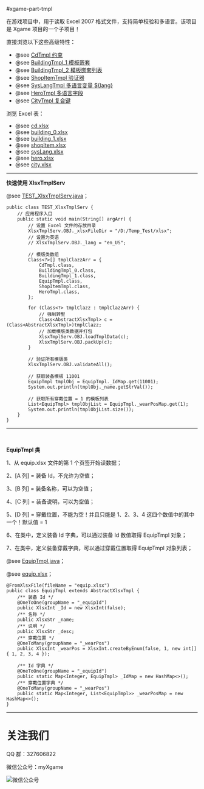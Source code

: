 #xgame-part-tmpl

在游戏项目中，用于读取 Excel 2007 格式文件，支持简单校验和多语言。该项目是 Xgame 项目的一个子项目！

直接浏览以下这些高级特性：

* @see [CdTmpl 约束](./src/test/java/com/game/part/tmpl/CdTmpl.java)
* @see [BuildingTmpl_1 模板嵌套](./src/test/java/com/game/part/tmpl/BuildingTmpl_0.java)
* @see [BuildingTmpl_2 模板嵌套列表](./src/test/java/com/game/part/tmpl/BuildingTmpl_1.java)
* @see [ShopItemTmpl 验证器](./src/test/java/com/game/part/tmpl/ShopItemTmpl.java)
* @see [SysLangTmpl 多语言变量 ${lang}](./src/test/java/com/game/part/tmpl/SysLangTmpl.java)
* @see [HeroTmpl 多语言字段](./src/test/java/com/game/part/tmpl/HeroTmpl.java)
* @see [CityTmpl 复合键](./src/test/java/com/game/part/tmpl/CityTmpl.java)

浏览 Excel 表：

* @see [cd.xlsx](./src/test/resources/xlsx/equip.xlsx)
* @see [building_0.xlsx](./src/test/resources/xlsx/building_0.xlsx)
* @see [building_1.xlsx](./src/test/resources/xlsx/building_1.xlsx)
* @see [shopItem.xlsx](./src/test/resources/xlsx/shopItem.xlsx)
* @see [sysLang.xlsx](./src/test/resources/xlsx/i18n/en_US/sysLang.xlsx)
* @see [hero.xlsx](./src/test/resources/xlsx/hero.xlsx)
* @see [city.xlsx](./src/test/resources/xlsx/city.xlsx)

----

**快速使用 XlsxTmplServ**

@see [TEST_XlsxTmplServ.java](./src/test/java/com/game/part/tmpl/TEST_XlsxTmplServ.java)；

```
public class TEST_XlsxTmplServ {
    // 应用程序入口
    public static void main(String[] argArr) {
        // 设置 Excel 文件的存放目录
        XlsxTmplServ.OBJ._xlsxFileDir = "/D:/Temp_Test/xlsx";
        // 设置为英语
        // XlsxTmplServ.OBJ._lang = "en_US";
        
        // 模版类数组
        Class<?>[] tmplClazzArr = {
            CdTmpl.class,
            BuildingTmpl_0.class,
            BuildingTmpl_1.class,
            EquipTmpl.class,
            ShopItemTmpl.class,
            HeroTmpl.class,
        };
        
        for (Class<?> tmplClazz : tmplClazzArr) {
            // 强制转型
            Class<AbstractXlsxTmpl> c = (Class<AbstractXlsxTmpl>)tmplClazz;
            // 加载模版类数据并打包
            XlsxTmplServ.OBJ.loadTmplData(c);
            XlsxTmplServ.OBJ.packUp(c);
        }
        
        // 验证所有模版类
        XlsxTmplServ.OBJ.validateAll();
        
        // 获取装备模板 11001
        EquipTmpl tmplObj = EquipTmpl._IdMap.get(11001);
        System.out.println(tmplObj._name.getStrVal());

        // 获取所有穿戴位置 = 1 的模板列表
        List<EquipTmpl> tmplObjList = EquipTmpl._wearPosMap.get(1);
        System.out.println(tmplObjList.size());
    }
}
```

----

<br />

**EquipTmpl 类**

1、从 equip.xlsx 文件的第 1 个页签开始读数据；

2、\[A 列\] = 装备 Id，不允许为空值；

3、\[B 列\] = 装备名称，可以为空值；

4、\[C 列\] = 装备说明，可以为空值；

5、\[D 列\] = 穿戴位置，不能为空！并且只能是 1、2、3、4 这四个数值中的其中一个！默认值 = 1

6、在类中，定义装备 Id 字典，可以通过装备 Id 数值取得 EquipTmpl 对象；

7、在类中，定义装备穿戴字典，可以通过穿戴位置取得 EquipTmpl 对象列表；

@see [EquipTmpl.java](./src/test/java/com/game/part/tmpl/EquipTmpl.java)；

@see [equip.xlsx](./src/test/resources/xlsx/equip.xlsx)；

```
@FromXlsxFile(fileName = "equip.xlsx")
public class EquipTmpl extends AbstractXlsxTmpl {
    /** 装备 Id */
    @OneToOne(groupName = "_equipId")
    public XlsxInt _Id = new XlsxInt(false);
    /** 名称 */
    public XlsxStr _name;
    /** 说明 */
    public XlsxStr _desc;
    /** 穿戴位置 */
    @OneToMany(groupName = "_wearPos")
    public XlsxInt _wearPos = XlsxInt.createByEnum(false, 1, new int[] { 1, 2, 3, 4 });

    /** Id 字典 */
    @OneToOne(groupName = "_equipId")
    public static Map<Integer, EquipTmpl> _IdMap = new HashMap<>();
    /** 穿戴位置字典 */
    @OneToMany(groupName = "_wearPos")
    public static Map<Integer, List<EquipTmpl>> _wearPosMap = new HashMap<>();
}
```

----

# 关注我们

QQ 群：327606822

微信公众号：myXgame

![微信公众号](http://git.oschina.net/afrxprojs/xgame-code_server/raw/master/WeiXinGongZhongHao.jpg "myXgame")
